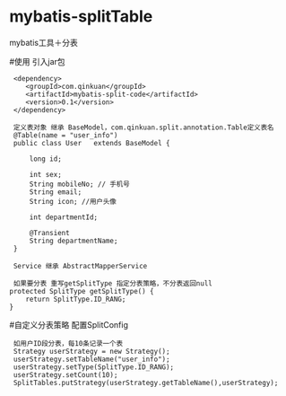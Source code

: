 # mybatis-splitTable
mybatis工具＋分表

#使用 引入jar包

     <dependency>
        <groupId>com.qinkuan</groupId>
        <artifactId>mybatis-split-code</artifactId>
        <version>0.1</version>
     </dependency>
     
     定义表对象 继承 BaseModel，com.qinkuan.split.annotation.Table定义表名
     @Table(name = "user_info")
     public class User   extends BaseModel {
     
         long id;
     
         int sex;
         String mobileNo; // 手机号
         String email;
         String icon; //用户头像
     
         int departmentId;
     
         @Transient
         String departmentName;
     }
     
     Service 继承 AbstractMapperService
     
     如果要分表 重写getSplitType 指定分表策略，不分表返回null
    protected SplitType getSplitType() {
        return SplitType.ID_RANG;
    }
  

  
    
#自定义分表策略 配置SplitConfig

     如用户ID段分表，每10条记录一个表
     Strategy userStrategy = new Strategy();
     userStrategy.setTableName("user_info");
     userStrategy.setType(SplitType.ID_RANG);
     userStrategy.setCount(10);
     SplitTables.putStrategy(userStrategy.getTableName(),userStrategy);